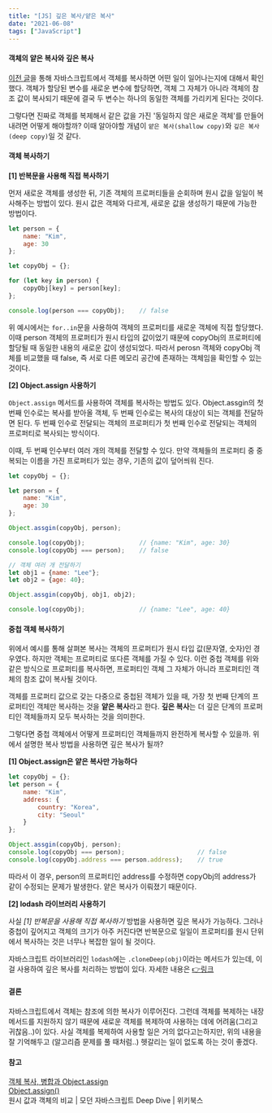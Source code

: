 ```yaml
---
title: "[JS] 깊은 복사/얕은 복사"
date: "2021-06-08"
tags: ["JavaScript"]
---
```

#### 객체의 얕은 복사와 깊은 복사

[이전 글](https://42kim.github.io/TIL/js_objecttype/)을 통해 자바스크립트에서 객체를 복사하면 어떤 일이 일어나는지에 대해서 확인했다. 객체가 할당된 변수를 새로운 변수에 할당하면, 객체 그 자체가 아니라 객체의 참조 값이 복사되기 때문에 결국 두 변수는 하나의 동일한 객체를 가리키게 된다는 것이다.

그렇다면 진짜로 객체를 복제해서 같은 값을 가진 '동일하지 않은 새로운 객체'를 만들어내려면 어떻게 해야할까? 이때 알아야할 개념이 ```얕은 복사(shallow copy)```와 ```깊은 복사(deep copy)```일 것 같다.



#### 객체 복사하기

**[1] 반복문을 사용해 직접 복사하기**

먼저 새로운 객체를 생성한 뒤, 기존 객체의 프로퍼티들을 순회하며 원시 값을 일일이 복사해주는 방법이 있다. 원시 값은 객체와 다르게, 새로운 값을 생성하기 때문에 가능한 방법이다.

```javascript
let person = {
    name: "Kim",
    age: 30
};

let copyObj = {};

for (let key in person) {
    copyObj[key] = person[key];
};

console.log(person === copyObj);	// false
```

위 예시에서는 ```for..in```문을 사용하여 객체의 프로퍼티를 새로운 객체에 직접 할당했다. 이때 person 객체의 프로퍼티가 원시 타입의 값이었기 때문에 copyObj의 프로퍼티에 할당될 때 동일한 내용의 새로운 값이 생성되었다. 따라서 perosn 객체와 copyObj 객체를 비교했을 때 false, 즉 서로 다른 메모리 공간에 존재하는 객체임을 확인할 수 있는 것이다.



**[2] Object.assign 사용하기**

```Object.assign``` 메서드를 사용하여 객체를 복사하는 방법도 있다. Object.assgin의 첫 번째 인수로는 복사를 받아올 객체, 두 번째 인수로는 복사의 대상이 되는 객체를 전달하면 된다. 두 번째 인수로 전달되는 객체의 프로퍼티가 첫 번째 인수로 전달되는 객체의 프로퍼티로 복사되는 방식이다.

이때, 두 번째 인수부터 여러 개의 객체를 전달할 수 있다. 만약 객체들의 프로퍼티 중 중복되는 이름을 가진 프로퍼티가 있는 경우, 기존의 값이 덮어씌워 진다.

```javascript
let copyObj = {};

let person = {
    name: "Kim",
    age: 30
};

Object.assgin(copyObj, person);

console.log(copyObj);				// {name: "Kim", age: 30}
console.log(copyObj === person);	// false

// 객체 여러 개 전달하기
let obj1 = {name: "Lee"};
let obj2 = {age: 40};

Object.assgin(copyObj, obj1, obj2);

console.log(copyObj);				// {name: "Lee", age: 40}

```



#### 중첩 객체 복사하기

위에서 예시를 통해 살펴본 복사는 객체의 프로퍼티가 원시 타입 값(문자열, 숫자)인 경우였다. 하지만 객체는 프로퍼티로 또다른 객체를 가질 수 있다. 이런 중첩 객체를 위와 같은 방식으로 프로퍼티를 복사하면, 프로퍼티인 객체 그 자체가 아니라 프로퍼티인 객체의 참조 값이 복사될 것이다. 

객체를 프로퍼티 값으로 갖는 다중으로 중첩된 객체가 있을 때, 가장 첫 번째 단계의 프로퍼티인 객체만 복사하는 것을 **얕은 복사**라고 한다. **깊은 복사**는 더 깊은 단계의 프로퍼티인 객체들까지 모두 복사하는 것을 의미한다.

그렇다면 중첩 객체에서 어떻게 프로퍼티인 객체들까지 완전하게 복사할 수 있을까. 위에서 설명한 복사 방법을 사용하면 깊은 복사가 될까?



**[1] Object.assign은 얕은 복사만 가능하다**

```javascript
let copyObj = {};
let person = {
	name: "Kim",
    address: {
        country: "Korea",
        city: "Seoul"
    }
};

Object.assgin(copyObj, person);
console.log(copyObj === person);					// false
console.log(copyObj.address === person.address);	// true
```

따라서 이 경우, person의 프로퍼티인 address를 수정하면 copyObj의 address가 같이 수정되는 문제가 발생한다. 얕은 복사가 이뤄졌기 때문이다.



**[2] lodash 라이브러리 사용하기**

사실 *[1] 반복문을 사용해 직접 복사하기* 방법을 사용하면 깊은 복사가 가능하다. 그러나 중첩이 깊어지고 객체의 크기가 아주 커진다면 반복문으로 일일이 프로퍼티를 원시 단위에서 복사하는 것은 너무나 복잡한 일이 될 것이다.

자바스크립트 라이브러리인 ```lodash```에는 ```.cloneDeep(obj)```이라는 메서드가 있는데, 이걸 사용하여 깊은 복사를 처리하는 방법이 있다. 자세한 내용은 [👉링크](https://lodash.com/)



#### 결론

자바스크립트에서 객체는 참조에 의한 복사가 이루어진다. 그런데 객체를 복제하는 내장 메서드를 지원하지 않기 때문에 새로운 객체를 복제하여 사용하는 데에 어려움(그리고 귀찮음..)이 있다. 사실 객체를 복제하여 사용할 일은 거의 없다고는하지만, 위의 내용을 잘 기억해두고 (알고리즘 문제를 풀 때처럼..) 헷갈리는 일이 없도록 하는 것이 좋겠다.



#### 참고

[객체 복사, 병합과 Object.assign](https://ko.javascript.info/object-copy#ref-1073)  
[Object.assign()](https://developer.mozilla.org/ko/docs/Web/JavaScript/Reference/Global_Objects/Object/assign)  
원시 값과 객체의 비교 | 모던 자바스크립트 Deep Dive | 위키북스